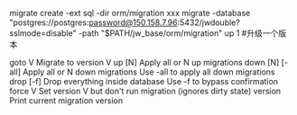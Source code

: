 migrate create -ext sql -dir orm/migration xxx
migrate -database "postgres://postgres:password@150.158.7.96:5432/jwdouble?sslmode=disable" -path "$PATH/jw_base/orm/migration" up 1 #升级一个版本

goto V       Migrate to version V
up [N]       Apply all or N up migrations
down [N] [-all]    Apply all or N down migrations
Use -all to apply all down migrations
drop [-f]    Drop everything inside database
Use -f to bypass confirmation
force V      Set version V but don't run migration (ignores dirty state)
version      Print current migration version

